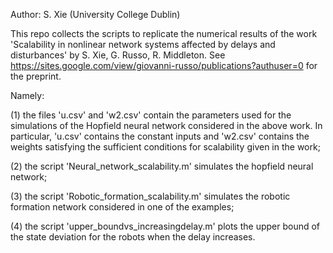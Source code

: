Author: S. Xie (University College Dublin)

This repo collects the scripts to replicate the numerical results of the work 'Scalability in nonlinear network systems affected by delays and disturbances' by S. Xie, G. Russo, R. Middleton. See https://sites.google.com/view/giovanni-russo/publications?authuser=0 for the preprint.

Namely:

(1) the files 'u.csv' and 'w2.csv' contain the parameters used for the simulations of the Hopfield neural network considered in the above work. In particular, 'u.csv' contains the constant inputs and 'w2.csv' contains the weights satisfying the sufficient conditions for scalability given in the work;

(2) the script 'Neural_network_scalability.m' simulates the hopfield neural network;  

(3) the script 'Robotic_formation_scalability.m' simulates the robotic formation network considered in one of the examples;

(4) the script 'upper_boundvs_increasingdelay.m' plots the upper bound of the state deviation for the robots when the delay increases.  
